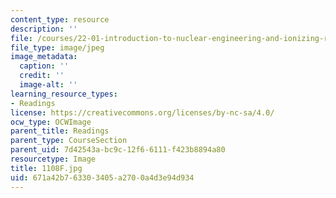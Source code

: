 ```yaml
---
content_type: resource
description: ''
file: /courses/22-01-introduction-to-nuclear-engineering-and-ionizing-radiation-fall-2016/671a42b763303405a2700a4d3e94d934_1108F.jpg
file_type: image/jpeg
image_metadata:
  caption: ''
  credit: ''
  image-alt: ''
learning_resource_types:
- Readings
license: https://creativecommons.org/licenses/by-nc-sa/4.0/
ocw_type: OCWImage
parent_title: Readings
parent_type: CourseSection
parent_uid: 7d42543a-bc9c-12f6-6111-f423b8894a80
resourcetype: Image
title: 1108F.jpg
uid: 671a42b7-6330-3405-a270-0a4d3e94d934
---
```

